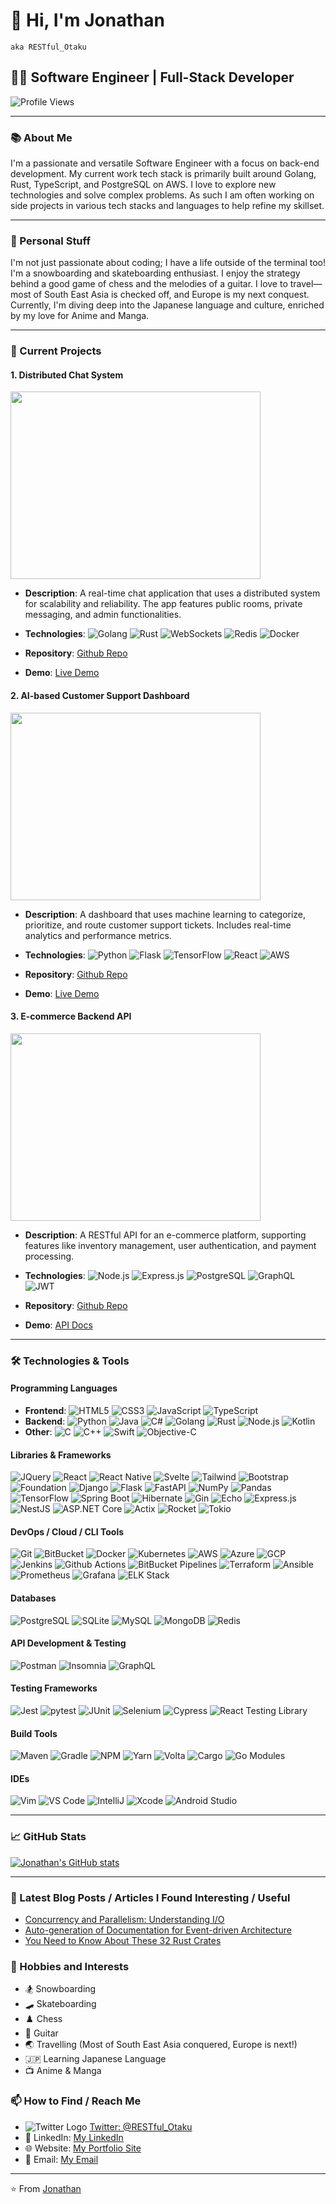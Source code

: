 # 👋 Hi, I'm Jonathan 

`aka RESTful_Otaku`

## 👨‍💻 Software Engineer | Full-Stack Developer

![Profile Views](https://komarev.com/ghpvc/?username=RESTful-Otaku)

---

### 📚 About Me

I'm a passionate and versatile Software Engineer with a focus on back-end development. My current work tech stack is primarily built around Golang, Rust, TypeScript, and PostgreSQL on AWS. I love to explore new technologies and solve complex problems. As such I am often working on side projects in various tech stacks and languages to help refine my skillset. 

---

### 🌱 Personal Stuff

I'm not just passionate about coding; I have a life outside of the terminal too! I'm a snowboarding and skateboarding enthusiast. I enjoy the strategy behind a good game of chess and the melodies of a guitar. I love to travel—most of South East Asia is checked off, and Europe is my next conquest. Currently, I'm diving deep into the Japanese language and culture, enriched by my love for Anime and Manga.

---

### 🎯 Current Projects

#### 1. **Distributed Chat System**

  <img src="https://cdn.pixabay.com/photo/2014/07/01/15/40/balloon-381334_1280.png" width="400" height="300">
  
  - **Description**: A real-time chat application that uses a distributed system for scalability and reliability. The app features public rooms, private messaging, and admin functionalities.
  
  - **Technologies**: 
    ![Golang](https://img.shields.io/badge/-Golang-00ADD8?style=flat-square&logo=go&logoColor=white) 
    ![Rust](https://img.shields.io/badge/-Rust-black?style=flat-square&logo=rust) 
    ![WebSockets](https://img.shields.io/badge/-WebSockets-2C8EBB?style=flat-square)
    ![Redis](https://img.shields.io/badge/-Redis-DC382D?style=flat-square&logo=redis&logoColor=white)
    ![Docker](https://img.shields.io/badge/-Docker-2496ED?style=flat-square&logo=docker&logoColor=white)
  
  - **Repository**: [Github Repo](link-to-the-repository)
  - **Demo**: [Live Demo](link-to-live-demo-if-available)

#### 2. **AI-based Customer Support Dashboard**

  <img src="https://cdn.pixabay.com/photo/2021/09/15/08/13/chatbot-6626193_1280.png" width="400" height="300">
  
  - **Description**: A dashboard that uses machine learning to categorize, prioritize, and route customer support tickets. Includes real-time analytics and performance metrics.
  
  - **Technologies**: 
    ![Python](https://img.shields.io/badge/-Python-3776AB?style=flat-square&logo=python&logoColor=white) 
    ![Flask](https://img.shields.io/badge/-Flask-000000?style=flat-square&logo=flask) 
    ![TensorFlow](https://img.shields.io/badge/-TensorFlow-FF6F00?style=flat-square&logo=tensorflow)
    ![React](https://img.shields.io/badge/-React-61DAFB?style=flat-square&logo=react&logoColor=white)
    ![AWS](https://img.shields.io/badge/-AWS-232F3E?style=flat-square&logo=amazon-aws&logoColor=white)
  
  - **Repository**: [Github Repo](link-to-the-repository)
  - **Demo**: [Live Demo](link-to-live-demo-if-available)

#### 3. **E-commerce Backend API**

  <img src="https://cdn.pixabay.com/photo/2016/08/20/06/44/e-commerce-1606962_1280.png" width="400" height="300">
  
  - **Description**: A RESTful API for an e-commerce platform, supporting features like inventory management, user authentication, and payment processing.
  
  - **Technologies**: 
    ![Node.js](https://img.shields.io/badge/-Node.js-339933?style=flat-square&logo=node.js&logoColor=white) 
    ![Express.js](https://img.shields.io/badge/-Express.js-000000?style=flat-square&logo=express)
    ![PostgreSQL](https://img.shields.io/badge/-PostgreSQL-4169E1?style=flat-square&logo=postgresql&logoColor=white)
    ![GraphQL](https://img.shields.io/badge/-GraphQL-E434AA?style=flat-square&logo=graphql&logoColor=white)
    ![JWT](https://img.shields.io/badge/-JWT-000000?style=flat-square&logo=json-web-tokens)
  
  - **Repository**: [Github Repo](link-to-the-repository)
  - **Demo**: [API Docs](link-to-API-documentation)

---

### 🛠️ Technologies & Tools

#### Programming Languages

- **Frontend**:
    ![HTML5](https://img.shields.io/badge/-HTML5-E34F26?style=flat-square&logo=html5&logoColor=white)
    ![CSS3](https://img.shields.io/badge/-CSS3-1572B6?style=flat-square&logo=css3)
    ![JavaScript](https://img.shields.io/badge/-JavaScript-black?style=flat-square&logo=javascript)
    ![TypeScript](https://img.shields.io/badge/-TypeScript-007ACC?style=flat-square&logo=typescript)
- **Backend**:
    ![Python](https://img.shields.io/badge/-Python-3776AB?style=flat-square&logo=python&logoColor=white)
    ![Java](https://img.shields.io/badge/-Java-007396?style=flat-square&logo=java)
    ![C#](https://img.shields.io/badge/-C%23-239120?style=flat-square&logo=c-sharp&logoColor=white)
    ![Golang](https://img.shields.io/badge/-Golang-00ADD8?style=flat-square&logo=go&logoColor=white)
    ![Rust](https://img.shields.io/badge/-Rust-black?style=flat-square&logo=rust)
    ![Node.js](https://img.shields.io/badge/-Node.js-339933?style=flat-square&logo=node.js&logoColor=white)
    ![Kotlin](https://img.shields.io/badge/-Kotlin-0095D5?style=flat-square&logo=kotlin&logoColor=white)
- **Other**:
    ![C](https://img.shields.io/badge/-C-A8B9CC?style=flat-square&logo=c)
    ![C++](https://img.shields.io/badge/-C++-00599C?style=flat-square&logo=cplusplus)
    ![Swift](https://img.shields.io/badge/-Swift-FA7343?style=flat-square&logo=swift)
    ![Objective-C](https://img.shields.io/badge/-Objective--C-43853D?style=flat-square)

#### Libraries & Frameworks

  ![JQuery](https://img.shields.io/badge/-JQuery-0769AD?style=flat-square&logo=jquery)
  ![React](https://img.shields.io/badge/-React-61DAFB?style=flat-square&logo=react&logoColor=white)
  ![React Native](https://img.shields.io/badge/-React%20Native-61DAFB?style=flat-square&logo=react&logoColor=white)
  ![Svelte](https://img.shields.io/badge/-Svelte-FF3E00?style=flat-square&logo=svelte&logoColor=white)
  ![Tailwind](https://img.shields.io/badge/-Tailwind-38B2AC?style=flat-square&logo=tailwind-css&logoColor=white)
  ![Bootstrap](https://img.shields.io/badge/-Bootstrap-7952B3?style=flat-square&logo=bootstrap)
  ![Foundation](https://img.shields.io/badge/-Foundation-ED8B00?style=flat-square&logo=foundation&logoColor=white)
  ![Django](https://img.shields.io/badge/-Django-092E20?style=flat-square&logo=django)
  ![Flask](https://img.shields.io/badge/-Flask-000000?style=flat-square&logo=flask)
  ![FastAPI](https://img.shields.io/badge/-FastAPI-009688?style=flat-square&logo=fastapi)
  ![NumPy](https://img.shields.io/badge/-NumPy-013243?style=flat-square&logo=numpy)
  ![Pandas](https://img.shields.io/badge/-Pandas-150458?style=flat-square&logo=pandas)
  ![TensorFlow](https://img.shields.io/badge/-TensorFlow-FF6F00?style=flat-square&logo=tensorflow)
  ![Spring Boot](https://img.shields.io/badge/-Spring%20Boot-6DB33F?style=flat-square&logo=spring-boot)
  ![Hibernate](https://img.shields.io/badge/-Hibernate-59666C?style=flat-square&logo=hibernate&logoColor=white)
  ![Gin](https://img.shields.io/badge/-Gin-00B1AB?style=flat-square)
  ![Echo](https://img.shields.io/badge/-Echo-7DAA52?style=flat-square)
  ![Express.js](https://img.shields.io/badge/-Express.js-000000?style=flat-square&logo=express)
  ![NestJS](https://img.shields.io/badge/-NestJS-E0234E?style=flat-square&logo=nestjs&logoColor=white)
  ![ASP.NET Core](https://img.shields.io/badge/-ASP.NET%20Core-5C2D91?style=flat-square&logo=.net)
  ![Actix](https://img.shields.io/badge/-Actix-176F6B?style=flat-square)
  ![Rocket](https://img.shields.io/badge/-Rocket-3B6836?style=flat-square)
  ![Tokio](https://img.shields.io/badge/-Tokio-0096EB?style=flat-square&logo=tokio&logoColor=white)

#### DevOps / Cloud / CLI Tools

  ![Git](https://img.shields.io/badge/-Git-F05032?style=flat-square&logo=git&logoColor=white)
  ![BitBucket](https://img.shields.io/badge/-BitBucket-0052CC?style=flat-square&logo=bitbucket)
  ![Docker](https://img.shields.io/badge/-Docker-2496ED?style=flat-square&logo=docker&logoColor=white)
  ![Kubernetes](https://img.shields.io/badge/-Kubernetes-326CE5?style=flat-square&logo=kubernetes&logoColor=white)
  ![AWS](https://img.shields.io/badge/-AWS-232F3E?style=flat-square&logo=amazon-aws&logoColor=white)
  ![Azure](https://img.shields.io/badge/-Azure-0089D6?style=flat-square&logo=microsoft-azure&logoColor=white)
  ![GCP](https://img.shields.io/badge/-GCP-4285F4?style=flat-square&logo=google-cloud&logoColor=white)
  ![Jenkins](https://img.shields.io/badge/-Jenkins-D24939?style=flat-square&logo=jenkins&logoColor=white)
  ![Github Actions](https://img.shields.io/badge/-Github%20Actions-2088FF?style=flat-square&logo=github-actions&logoColor=white)
  ![BitBucket Pipelines](https://img.shields.io/badge/-BitBucket%20Pipelines-0052CC?style=flat-square&logo=bitbucket)
  ![Terraform](https://img.shields.io/badge/-Terraform-623CE4?style=flat-square&logo=terraform&logoColor=white)
  ![Ansible](https://img.shields.io/badge/-Ansible-EE0000?style=flat-square&logo=ansible&logoColor=white)
  ![Prometheus](https://img.shields.io/badge/-Prometheus-E6522C?style=flat-square&logo=prometheus)
  ![Grafana](https://img.shields.io/badge/-Grafana-F46800?style=flat-square&logo=grafana&logoColor=white)
  ![ELK Stack](https://img.shields.io/badge/-ELK%20Stack-005571?style=flat-square&logo=elastic-stack)

#### Databases

  ![PostgreSQL](https://img.shields.io/badge/-PostgreSQL-4169E1?style=flat-square&logo=postgresql&logoColor=white)
  ![SQLite](https://img.shields.io/badge/-SQLite-003B57?style=flat-square&logo=sqlite&logoColor=white)
  ![MySQL](https://img.shields.io/badge/-MySQL-4479A1?style=flat-square&logo=mysql&logoColor=white)
  ![MongoDB](https://img.shields.io/badge/-MongoDB-47A248?style=flat-square&logo=mongodb&logoColor=white)
  ![Redis](https://img.shields.io/badge/-Redis-DC382D?style=flat-square&logo=redis&logoColor=white)

#### API Development & Testing

  ![Postman](https://img.shields.io/badge/-Postman-FF6C37?style=flat-square&logo=postman&logoColor=white)
  ![Insomnia](https://img.shields.io/badge/-Insomnia-5849BE?style=flat-square&logo=insomnia&logoColor=white)
  ![GraphQL](https://img.shields.io/badge/-GraphQL-E434AA?style=flat-square&logo=graphql&logoColor=white)

#### Testing Frameworks

  ![Jest](https://img.shields.io/badge/-Jest-C21325?style=flat-square&logo=jest&logoColor=white)
  ![pytest](https://img.shields.io/badge/-pytest-0A9EDC?style=flat-square&logo=pytest&logoColor=white)
  ![JUnit](https://img.shields.io/badge/-JUnit-25A162?style=flat-square&logo=junit5&logoColor=white)
  ![Selenium](https://img.shields.io/badge/-Selenium-43B02A?style=flat-square&logo=selenium&logoColor=white)
  ![Cypress](https://img.shields.io/badge/-Cypress-17202C?style=flat-square&logo=cypress&logoColor=white)
  ![React Testing Library](https://img.shields.io/badge/-React%20Testing%20Library-61DAFB?style=flat-square&logo=testing-library&logoColor=white)

#### Build Tools

  ![Maven](https://img.shields.io/badge/-Maven-C71A36?style=flat-square&logo=apache-maven&logoColor=white)
  ![Gradle](https://img.shields.io/badge/-Gradle-02303A?style=flat-square&logo=gradle)
  ![NPM](https://img.shields.io/badge/-NPM-CB3837?style=flat-square&logo=npm)
  ![Yarn](https://img.shields.io/badge/-Yarn-2C8EBB?style=flat-square&logo=yarn&logoColor=white)
  ![Volta](https://img.shields.io/badge/-Volta-58575D?style=flat-square)
  ![Cargo](https://img.shields.io/badge/-Cargo-000000?style=flat-square&logo=cargo)
  ![Go Modules](https://img.shields.io/badge/-Go%20Modules-00ADD8?style=flat-square&logo=go&logoColor=white)

#### IDEs

  ![Vim](https://img.shields.io/badge/-Vim-019733?style=flat-square&logo=vim&logoColor=white)
  ![VS Code](https://img.shields.io/badge/-VS%20Code-007ACC?style=flat-square&logo=visual-studio-code&logoColor=white)
  ![IntelliJ](https://img.shields.io/badge/-IntelliJ%20IDEA-000000?style=flat-square&logo=intellij-idea&logoColor=white)
  ![Xcode](https://img.shields.io/badge/-Xcode-147EFB?style=flat-square&logo=xcode&logoColor=white)
  ![Android Studio](https://img.shields.io/badge/-Android%20Studio-3DDC84?style=flat-square&logo=android-studio&logoColor=white)

---

### 📈 GitHub Stats

[![Jonathan's GitHub stats](https://github-readme-stats.vercel.app/api?username=RESTful-Otaku)](https://github.com/RESTful-Otaku/github-readme-stats)

---

### 📝 Latest Blog Posts / Articles I Found Interesting / Useful
- [Concurrency and Parallelism: Understanding I/O](https://blog.risingstack.com/concurrency-and-parallelism-understanding-i-o/)
- [Auto-generation of Documentation for Event-driven Architecture](https://hackernoon.com/auto-generation-of-documentation-for-event-driven-architecture)
- [You Need to Know About These 32 Rust Crates](https://hackernoon.com/you-need-to-know-about-these-32-rust-crates)

### 🎨 Hobbies and Interests

- 🏂 Snowboarding
- 🛹 Skateboarding
- ♟️ Chess
- 🎸 Guitar
- 🌏 Travelling (Most of South East Asia conquered, Europe is next!)
- 🇯🇵 Learning Japanese Language
- 📺 Anime & Manga

### 📫 How to Find / Reach Me

- ![Twitter Logo](https://img.shields.io/twitter/url?label=Follow%20%40RESTful_Otaku&style=social&url=https%3A%2F%2Ftwitter.com%2FRESTful_Otaku) [Twitter: @RESTful_Otaku](https://twitter.com/RESTful_Otaku)
- 🔗 LinkedIn: [My LinkedIn](https://www.linkedin.com/in/jonathan-harrison-restfulotkau/)
- 🌐 Website: [My Portfolio Site](https://portfolio-site-a770f.web.app/)
- 📧 Email: [My Email](mailto:j-m-harrison@proton.me)

---

⭐️ From [Jonathan](https://github.com/[RESTful-Otaku])
